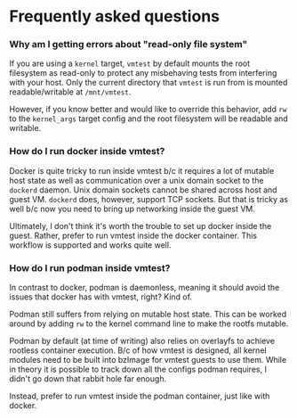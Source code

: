 # Frequently asked questions

### Why am I getting errors about "read-only file system"

If you are using a `kernel` target, `vmtest` by default mounts the root
filesystem as read-only to protect any misbehaving tests from interfering with
your host. Only the current directory that `vmtest` is run from is mounted
readable/writable at `/mnt/vmtest`.

However, if you know better and would like to override this behavior, add `rw`
to the `kernel_args` target config and the root filesystem will be readable and
writable.

### How do I run docker inside vmtest?

Docker is quite tricky to run inside vmtest b/c it requires a lot of mutable
host state as well as communication over a unix domain socket to the `dockerd`
daemon. Unix domain sockets cannot be shared across host and guest VM. `dockerd`
does, however, support TCP sockets. But that is tricky as well b/c now you need
to bring up networking inside the guest VM.

Ultimately, I don't think it's worth the trouble to set up docker inside the
guest. Rather, prefer to run vmtest inside the docker container. This workflow
is supported and works quite well.

### How do I run podman inside vmtest?

In contrast to docker, podman is daemonless, meaning it should avoid the issues
that docker has with vmtest, right? Kind of.

Podman still suffers from relying on mutable host state. This can be worked
around by adding `rw` to the kernel command line to make the rootfs mutable.

Podman by default (at time of writing) also relies on overlayfs to achieve
rootless container execution. B/c of how vmtest is designed, all kernel modules
need to be built into bzImage for vmtest guests to use them. While in theory it
is possible to track down all the configs podman requires, I didn't go down
that rabbit hole far enough.

Instead, prefer to run vmtest inside the podman container, just like with
docker.
